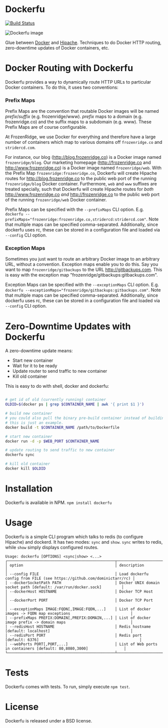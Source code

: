 Dockerfu
========

[![Build Status](https://frozenridge.stridercd.com/frozenridge/dockerfu/badge)](https://frozenridge.stridercd.com/frozenridge/dockerfu/)

![Dockerfu image](http://farm6.staticflickr.com/5485/10700976604_0aa7f937aa.jpg)

Glue between [Docker](http://docker.io) and [Hipache](https://github.com/dotcloud/hipache). Techniques to do Docker HTTP routing, zero-downtime updates of Docker containers, etc.

Docker Routing with Dockerfu
============================

Dockerfu provides a way to dynamically route HTTP URLs to particular Docker containers. To do this, it uses two conventions:

### Prefix Maps

Prefix Maps are the convention that routable Docker images will be named *prefix*/*suffix* (e.g. frozenridge/www). *prefix* maps to a domain (e.g. frozenridge.co) and the suffix maps to a subdomain (e.g. www). These Prefix Maps are of course configurable. 

At FrozenRidge, we use Docker for everything and therefore have a large number of containers which map to various domains off `frozenridge.co` and `stridercd.com`.

For instance, our blog (http://blog.frozenridge.co) is a Docker image named `frozenridge/blog`. Our marketing homepage (http://frozenridge.co and http://www.frozenridge.co) is a Docker image named `frozenridge/web`. With the Prefix Map `frozenridge:frozenridge.co`, Dockerfu will create Hipache routes for http://blog.frozenridge.co to the public web port of the running `frozenridge/blog` Docker container. Furthermore, `web` and `www` suffixes are treated specially, such that Dockerfu will create Hipache routes for *both* http://www.frozenridge.co *and* http://frozenridge.co to the public web port of the running `frozenridge/web` Docker container.

Prefix Maps can be specified with the `--prefixMaps` CLI option. E.g. `dockerfu --prefixMaps="frozenridge:frozenridge.co,stridercd:stridercd.com"`. Note that multiple maps can be specified comma-separated. Additionally, since dockerfu uses rc, these can be stored in a configuration file and loaded via `--config` CLI option.


### Exception Maps

Sometimes you just want to route an arbitrary Docker image to an arbitrary URL, without a convention. Exception maps enable you to do this. Say you want to map `frozenridge/gitbackups` to the URL http://gitbackups.com. This is easy with the exception map "frozenridge/gitbackups:gitbackups.com".

Exception Maps can be specified with the `--exceptionMaps` CLI option. E.g. `dockerfu --exceptionMaps="frozenridge/gitbackups:gitbackups.com"`. Note that multiple maps can be specified comma-separated. Additionally, since dockerfu uses rc, these can be stored in a configuration file and loaded via `--config` CLI option.

Zero-Downtime Updates with Dockerfu
===================================

A zero-downtime update means:

- Start new container
- Wait for it to be ready
- Update router to send traffic to new container
- Kill old container

This is easy to do with shell, docker and dockerfu:

```bash

# get id of old (currently running) container
OLDID=$(docker ps | grep $CONTAINER_NAME | awk '{ print $1 }')

# build new container
# you could also pull the binary pre-build container instead of building
# this is just an example.
docker build -t $CONTAINER_NAME /path/to/Dockerfile

# start new container
docker run -d -p $WEB_PORT $CONTAINER_NAME

# update routing to send traffic to new container
dockerfu sync

# kill old container
docker kill $OLDID

```

Installation
============

Dockerfu is available in NPM. `npm install dockerfu`

Usage
=====

Dockerfu is a simple CLI program which talks to redis (to configure Hipache) and dockerd. It has two modes: `sync` and `show`. `sync` writes to redis, while `show` simply displays configured routes.

```
Usage: dockerfu [OPTIONS] <sync|show> <...>
┌────────────────────────────────────────────────┬────────────────────────────────────────────────────────────────────────┐
│ option                                         │ description                                                            │
│ --config FILE                                  │ Load dockerfu config from FILE (see https://github.com/dominictarr/rc) │
│ --dockerSocketPath PATH                        │ Docker UNIX domain socket path [default: /var/run/docker.sock]         │
│ --dockerHost HOSTNAME                          │ Docker TCP Host                                                        │
│ --dockerPort PORT                              │ Docker TCP Port                                                        │
│ --exceptionMaps IMAGE:FQDN[,IMAGE:FQDN,...]    │ List of docker images -> FQDN map exceptions                           │
│ --prefixMaps PREFIX:DOMAIN[,PREFIX:DOMAIN,...] │ List of docker image prefix -> domain maps                             │
│ --redisHost HOSTNAME                           │ Redis hostname [default: localhost]                                    │
│ --redisPort PORT                               │ Redis port [default: 6376]                                             │
│ --webPorts PORT[,PORT,...]                     │ List of Web ports in containers [default: 80,8080,3000]                │
└────────────────────────────────────────────────┴────────────────────────────────────────────────────────────────────────┘
```



Tests
=====

Dockerfu comes with tests. To run, simply execute `npm test`.

License
=======

Dockerfu is released under a BSD license.
